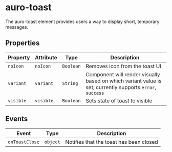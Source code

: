 # auro-toast

The auro-toast element provides users a way to display short, temporary messages.

## Properties

| Property  | Attribute | Type      | Description                                      |
|-----------|-----------|-----------|--------------------------------------------------|
| `noIcon`  | `noIcon`  | `Boolean` | Removes icon from the toast UI                   |
| `variant` | `variant` | `String`  | Component will render visually based on which variant value is set; currently supports `error`, `success` |
| `visible` | `visible` | `Boolean` | Sets state of toast to visible                   |

## Events

| Event          | Type     | Description                             |
|----------------|----------|-----------------------------------------|
| `onToastClose` | `object` | Notifies that the toast has been closed |
